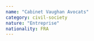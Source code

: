 ```yaml
---
name: "Cabinet Vaughan Avocats"
category: civil-society
nature: "Entreprise"
nationality: FRA
---
```

